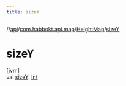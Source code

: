 ```yaml
---
title: sizeY
---
```

//[api](../../../index.html)/[com.habbokt.api.map](../index.html)/[HeightMap](index.html)/[sizeY](size-y.html)



# sizeY



[jvm]\
val [sizeY](size-y.html): [Int](https://kotlinlang.org/api/latest/jvm/stdlib/kotlin/-int/index.html)




